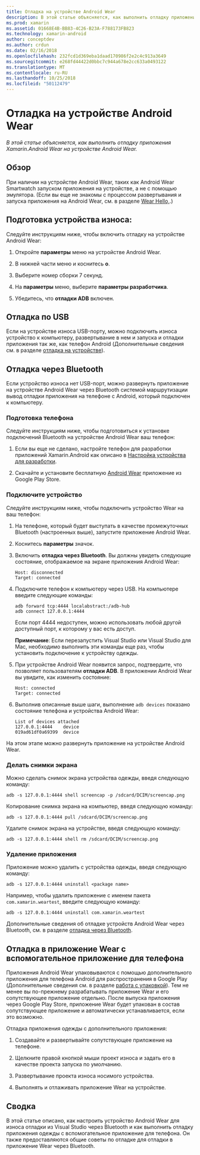```yaml
---
title: Отладка на устройстве Android Wear
description: В этой статье объясняется, как выполнить отладку приложения Xamarin.Android Wear на устройстве Android Wear.
ms.prod: xamarin
ms.assetid: 01668E4B-BB83-4C26-B23A-F788173FB823
ms.technology: xamarin-android
author: conceptdev
ms.author: crdun
ms.date: 02/16/2018
ms.openlocfilehash: 232fcd1d369eba1daad170986f2e2c4c913a3649
ms.sourcegitcommit: e268fd44422d0bbc7c944a678e2cc633a0493122
ms.translationtype: MT
ms.contentlocale: ru-RU
ms.lasthandoff: 10/25/2018
ms.locfileid: "50112479"
---
```

# <a name="debug-on-a-wear-device"></a>Отладка на устройстве Android Wear

_В этой статье объясняется, как выполнить отладку приложения Xamarin.Android Wear на устройстве Android Wear._


## <a name="overview"></a>Обзор

При наличии на устройстве Android Wear, таких как Android Wear Smartwatch запуском приложения на устройстве, а не с помощью эмулятора. (Если вы еще не знакомы с процессом развертывания и запуска приложения на Android Wear, см. в разделе [Wear Hello,](~/android/wear/get-started/hello-wear.md).)

## <a name="prepare-the-wear-device"></a>Подготовка устройства износа:

Следуйте инструкциям ниже, чтобы включить отладку на устройстве Android Wear:

1.  Откройте **параметры** меню на устройстве Android Wear.

2.  В нижней части меню и коснитесь **о**.

3.  Выберите номер сборки 7 секунд.

4.  На **параметры** меню, выберите **параметры разработчика**.

5.  Убедитесь, что **отладки ADB** включен.


## <a name="debugging-over-usb"></a>Отладка по USB

Если на устройстве износа USB-порту, можно подключить износа устройство к компьютеру, развертывание в нем и запуска и отладки приложения так же, как телефон Android (Дополнительные сведения см. в разделе [отладка на устройстве](~/android/deploy-test/debugging/debug-on-device.md)).


## <a name="debugging-over-bluetooth"></a>Отладка через Bluetooth

Если устройство износа нет USB-порт, можно развернуть приложение на устройстве Android Wear через Bluetooth системой маршрутизации вывод отладки приложения на телефоне с Android, который подключен к компьютеру. 

### <a name="prepare-your-phone"></a>Подготовка телефона

Следуйте инструкциям ниже, чтобы подготовиться к установке подключений Bluetooth на устройстве Android Wear ваш телефон: 

1.  Если вы еще не сделано, настройте телефон для разработки приложений Xamarin.Android как описано в [Настройка устройства для разработки](~/android/get-started/installation/set-up-device-for-development.md).

2.  Скачайте и установите бесплатную [Android Wear](https://play.google.com/store/apps/details?id=com.google.android.wearable.app) приложение из Google Play Store.

### <a name="connect-the-device"></a>Подключите устройство

Следуйте инструкциям ниже, чтобы подключить устройство Wear на ваш телефон:

1.  На телефоне, который будет выступать в качестве промежуточных Bluetooth (настроенных выше), запустите приложение Android Wear. 

2.  Коснитесь **параметры** значок.

3.  Включить **отладка через Bluetooth**. Вы должны увидеть следующие состояние, отображаемое на экране приложения Android Wear:

        Host: disconnected
        Target: connected

4.  Подключите телефон к компьютеру через USB. На компьютере введите следующие команды:

    ```shell
    adb forward tcp:4444 localabstract:/adb-hub
    adb connect 127.0.0.1:4444
    ```

    Если порт 4444 недоступен, можно использовать любой другой доступный порт, к которому у вас есть доступ. 

    **Примечание**: Если перезапустить Visual Studio или Visual Studio для Mac, необходимо выполнить эти команды еще раз, чтобы установить подключение к устройству одежды.

5.  При устройстве Android Wear появится запрос, подтвердите, что позволяет пользователям **отладки ADB**. В приложении Android Wear вы увидите, как изменить состояние:

        Host: connected
        Target: connected

6.  Выполнив описанные выше шаги, выполнение `adb devices` показано состояние телефона и устройства Android Wear:

        List of devices attached
        127.0.0.1:4444    device
        019ad61df0a69399  device

На этом этапе можно развернуть приложение на устройстве Android Wear.

<a name="screenshots" />

### <a name="taking-screenshots"></a>Делать снимки экрана

Можно сделать снимок экрана устройства одежды, введя следующую команду: 

```shell
adb -s 127.0.0.1:4444 shell screencap -p /sdcard/DCIM/screencap.png
```

Копирование снимка экрана на компьютер, введя следующую команду:

```shell
adb -s 127.0.0.1:4444 pull /sdcard/DCIM/screencap.png
```

Удалите снимок экрана на устройстве, введя следующую команду:

```shell
adb -s 127.0.0.1:4444 shell rm /sdcard/DCIM/screencap.png
```


### <a name="uninstalling-an-app"></a>Удаление приложения

Приложение можно удалить с устройства одежды, введя следующую команду:

```shell
adb -s 127.0.0.1:4444 uninstall <package name>
```

Например, чтобы удалить приложение с именем пакета `com.xamarin.weartest`, введите следующую команду:

```shell
adb -s 127.0.0.1:4444 uninstall com.xamarin.weartest
```

Дополнительные сведения об отладке устройств Android Wear через Bluetooth, см. в разделе [отладка через Bluetooth](https://developer.android.com/training/wearables/apps/bt-debugging.html).


## <a name="debugging-a-wear-app-with-a-companion-phone-app"></a>Отладка в приложение Wear с вспомогательное приложение для телефона

Приложения Android Wear упаковываются с помощью дополнительного приложения для телефона Android для распространения в Google Play (Дополнительные сведения см. в разделе [работа с упаковкой](~/android/wear/deploy-test/packaging.md)). Тем не менее вы по-прежнему разрабатывать приложение Wear и его сопутствующее приложение отдельно. После выпуска приложения через Google Play Store, приложение Wear будет упакован в состав сопутствующее приложение и автоматически устанавливается, если это возможно.

Отладка приложения одежды с дополнительного приложения: 

1.  Создавайте и развертывайте сопутствующее приложение на телефоне.

2.  Щелкните правой кнопкой мыши проект износа и задать его в качестве проекта запуска по умолчанию.

3.  Развертывание проекта износа носимого устройства.

4.  Выполнять и отлаживать приложение Wear на устройстве.

 
## <a name="summary"></a>Сводка

В этой статье описано, как настроить устройство Android Wear для износа отладки из Visual Studio через Bluetooth и как выполнить отладку приложения одежды с вспомогательное приложение для телефона. Он также предоставляются общие советы по отладке для отладки в приложение Wear через Bluetooth.
